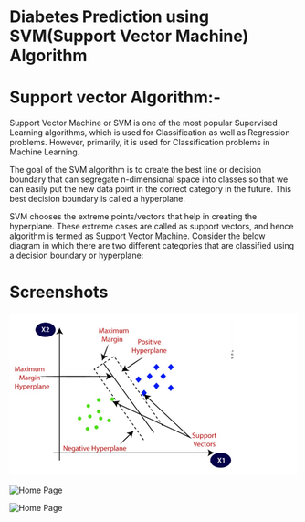 

# Diabetes Prediction using SVM(Support Vector Machine) Algorithm
# Support vector Algorithm:- 
  Support Vector Machine or SVM is one of the most popular Supervised Learning algorithms, which is used for Classification as well as Regression problems. However, primarily, it is used for Classification problems in Machine Learning.

The goal of the SVM algorithm is to create the best line or decision boundary that can segregate n-dimensional space into classes so that we can easily put the new data point in the correct category in the future. This best decision boundary is called a hyperplane.

SVM chooses the extreme points/vectors that help in creating the hyperplane. These extreme cases are called as support vectors, and hence algorithm is termed as Support Vector Machine. Consider the below diagram in which there are two different categories that are classified using a decision boundary or hyperplane:


# Screenshots
<p>
    <img src="./svm1.jpg" alt="Home Page" />
</p>

<p>
    <img src="./diabete1.jpg" alt="Home Page" />
</p>

<p>
    <img src="./diabete2.jpg" alt="Home Page" />
</p>
